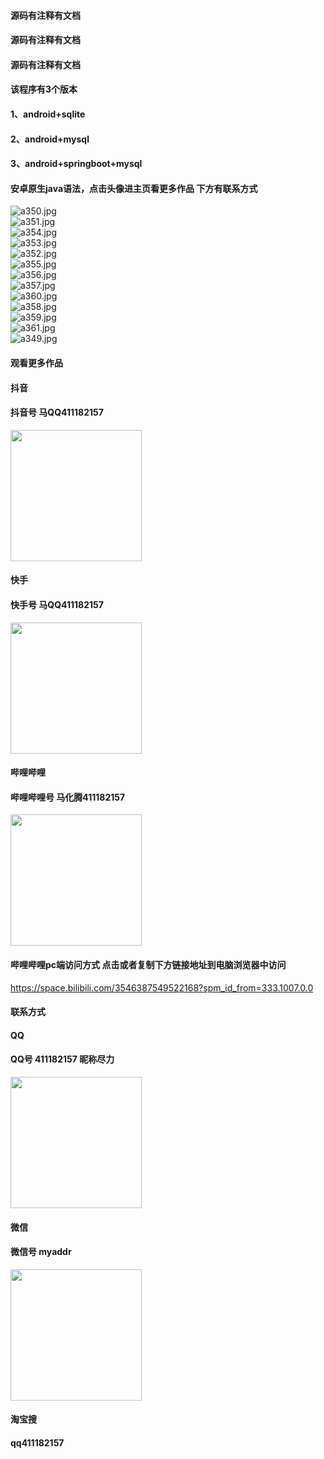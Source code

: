 #### 源码有注释有文档
#### 源码有注释有文档
#### 源码有注释有文档
#### 该程序有3个版本
#### 1、android+sqlite
#### 2、android+mysql
#### 3、android+springboot+mysql
#### 安卓原生java语法，点击头像进主页看更多作品 下方有联系方式
 <img src='https://img.alicdn.com/imgextra/i1/1658540494/O1CN01Y5FHPo1FWIaLvGvYF_!!1658540494.jpg' alt='a350.jpg' /></br> 
 <img src='https://img.alicdn.com/imgextra/i4/1658540494/O1CN01MbnnJX1FWIaPeOWIx_!!1658540494.jpg' alt='a351.jpg' /></br> 
 <img src='https://img.alicdn.com/imgextra/i2/1658540494/O1CN01oSZ8A41FWIaPG4LGu_!!1658540494.jpg' alt='a354.jpg' /></br> 
 <img src='https://img.alicdn.com/imgextra/i4/1658540494/O1CN01vHqGNc1FWIaPePG3w_!!1658540494.jpg' alt='a353.jpg' /></br> 
 <img src='https://img.alicdn.com/imgextra/i2/1658540494/O1CN01gZ9Paj1FWIaLvCptL_!!1658540494.jpg' alt='a352.jpg' /></br> 
 <img src='https://img.alicdn.com/imgextra/i3/1658540494/O1CN01k7XtOT1FWIaPG2KVR_!!1658540494.jpg' alt='a355.jpg' /></br> 
 <img src='https://img.alicdn.com/imgextra/i1/1658540494/O1CN01nHciXW1FWIaMgzop9_!!1658540494.jpg' alt='a356.jpg' /></br> 
 <img src='https://img.alicdn.com/imgextra/i3/1658540494/O1CN01jlSuyF1FWIaPG2CBc_!!1658540494.jpg' alt='a357.jpg' /></br> 
 <img src='https://img.alicdn.com/imgextra/i4/1658540494/O1CN010Yr0Um1FWIaLvGSRd_!!1658540494.jpg' alt='a360.jpg' /></br> 
 <img src='https://img.alicdn.com/imgextra/i1/1658540494/O1CN01gYBszw1FWIaLwe3M1_!!1658540494.jpg' alt='a358.jpg' /></br> 
 <img src='https://img.alicdn.com/imgextra/i4/1658540494/O1CN01seMe8j1FWIaQPXHsn_!!1658540494.jpg' alt='a359.jpg' /></br> 
 <img src='https://img.alicdn.com/imgextra/i3/1658540494/O1CN01mxvBZE1FWIaPG1zkX_!!1658540494.jpg' alt='a361.jpg' /></br> 
 <img src='https://img.alicdn.com/imgextra/i1/1658540494/O1CN010ybqXT1FWIaOAZuo6_!!1658540494.jpg' alt='a349.jpg' /></br>
#### 观看更多作品

#### 抖音
#### 抖音号  马QQ411182157
<img src="https://gitee.com/QQ411182157/mingpian/raw/master/douyin.png" width="210px">

#### 快手
#### 快手号  马QQ411182157

<img src="https://gitee.com/QQ411182157/mingpian/raw/master/kuaishou.jpg" width="210px">

#### 哔哩哔哩
#### 哔哩哔哩号  马化腾411182157

<img src="https://gitee.com/QQ411182157/mingpian/raw/master/bili.png" width="210px">

#### 哔哩哔哩pc端访问方式 点击或者复制下方链接地址到电脑浏览器中访问

https://space.bilibili.com/3546387549522168?spm_id_from=333.1007.0.0


#### 联系方式
#### QQ
#### QQ号 411182157 昵称尽力

<img src="https://gitee.com/QQ411182157/mingpian/raw/master/qq.jpg" width="210px">

#### 微信
#### 微信号 myaddr

<img src="https://gitee.com/QQ411182157/mingpian/raw/master/weixin.png" width="210px">

#### 淘宝搜
#### qq411182157
